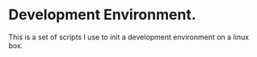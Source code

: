 # Development Environment.

This is a set of scripts I use to init a development environment on a linux box.
